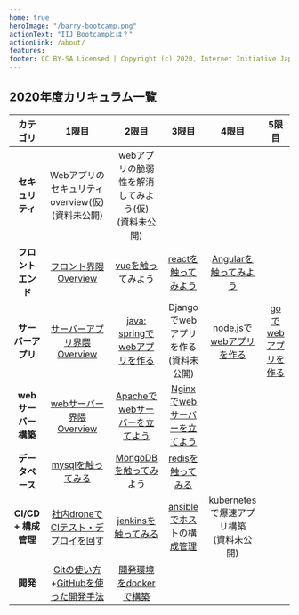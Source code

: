 ```yaml
---
home: true
heroImage: "/barry-bootcamp.png"
actionText: "IIJ Bootcampとは？"
actionLink: /about/
features:
footer: CC BY-SA Licensed | Copyright (c) 2020, Internet Initiative Japan Inc.
---
```


## 2020年度カリキュラム一覧

|       カテゴリ       |                                      1限目                                      |                         2限目                         |                       3限目                        |                     4限目                     |                 5限目                  |
| :------------------: | :-----------------------------------------------------------------------------: | :---------------------------------------------------: | :------------------------------------------------: | :-------------------------------------------: | :------------------------------------: |
|   **セキュリティ**   |              Webアプリのセキュリティ overview(仮)<br>(資料未公開)               | webアプリの脆弱性を解消してみよう(仮)<br>(資料未公開) |
|  **フロントエンド**  |                  [フロント界隈 Overview](/frontend/overview/)                   |          [vueを触ってみよう](/frontend/vue/)          |      [reactを触ってみよう](/frontend/react/)       |  [Angularを触ってみよう](/frontend/angular/)  |
|  **サーバーアプリ**  |              [サーバーアプリ界隈 Overview](/server-app/overview/)               |  [java: springでwebアプリを作る](/server-app/java/)   |      Djangoでwebアプリを作る<br>(資料未公開)       | [node.jsでwebアプリを作る](/server-app/node/) | [goでwebアプリを作る](/server-app/go/) |
| **webサーバー構築**  |                [webサーバー界隈 Overview](/web-server/overview/)                | [Apacheでwebサーバーを立てよう](/web-server/apache/)  | [Nginxでwebサーバーを立てよう](/web-server/nginx/) |
|   **データベース**   |                      [mysqlを触ってみる](/database/mysql/)                      |      [MongoDBを触ってみよう](/database/mongodb/)      |       [redisを触ってみる](/database/redis/)        |
| **CI/CD + 構成管理** |           [社内droneでCIテスト・デプロイを回す](/development/drone/)            |      [jenkinsを触ってみる](/development/jenkins)      |       [ansibleでホストの構成管理](/ansible/)       |  kubernetesで爆速アプリ構築<br>(資料未公開)   |
|       **開発**       | [Gitの使い方](/development/git/)+[GitHubを使った開発手法](/development/github/) |   [開発環境をdockerで構築](/docker/docker-compose/)   |
